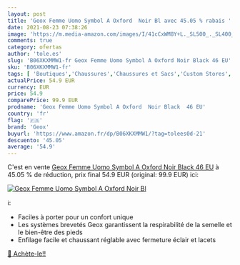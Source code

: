 ```yaml
---
layout: post
title: 'Geox Femme Uomo Symbol A Oxford  Noir Bl avec 45.05 % rabais '
date: 2021-08-23 07:38:26
image: 'https://m.media-amazon.com/images/I/41cCxWM8Y+L._SL500_._SL400_.jpg'
comments: true
category: ofertas
author: 'tole.es'
slug: 'B06XKXMMW1-fr Geox Femme Uomo Symbol A Oxford Noir Black 46 EU'
sku: 'B06XKXMMW1-fr'
tags: [ 'Boutiques','Chaussures','Chaussures et Sacs','Custom Stores','geox', ]
actualPrice: 54.9 EUR
currency: EUR
price: 54.9
comparePrice: 99.9 EUR
prodname: 'Geox Femme Uomo Symbol A Oxford  Noir Black  46 EU'
country: 'fr'
flag: '🇫🇷'
brand: 'Geox'
buyurl: 'https://www.amazon.fr/dp/B06XKXMMW1/?tag=tolees0d-21'
descuento: '45.05'
average: '54.9'
---
```


C'est en vente [Geox Femme Uomo Symbol A Oxford  Noir Black  46 EU](https://www.amazon.fr/dp/B06XKXMMW1/?tag=tolees0d-21)  à  45.05 % de réduction, prix final  54.9 EUR (original: 99.9 EUR) ici:

[![Geox Femme Uomo Symbol A Oxford  Noir Bl](https://m.media-amazon.com/images/I/41cCxWM8Y+L._SL500_._SL400_.jpg)](https://www.amazon.fr/dp/B06XKXMMW1/?tag=tolees0d-21)

ℹ️:

- Faciles à porter pour un confort unique
- Les systèmes brevetés Geox garantissent la respirabilité de la semelle et le bien-être des pieds
- Enfilage facile et chaussant réglable avec fermeture éclair et lacets

[🛒 Achète-le!!](https://www.amazon.fr/dp/B06XKXMMW1/?tag=tolees0d-21)
